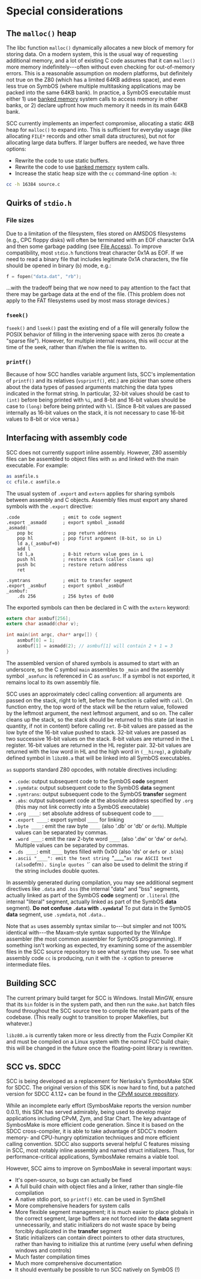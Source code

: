 # Special considerations

## The `malloc()` heap

The libc function `malloc()` dynamically allocates a new block of memory for storing data. On a modern system, this is the usual way of requesting additional memory, and a lot of existing C code assumes that it can `malloc()` more memory indefinitely---often without even checking for out-of-memory errors. This is a reasonable assumption on modern platforms, but definitely not true on the Z80 (which has a limited 64KB address space), and even less true on SymbOS (where multiple multitasking applications may be packed into the same 64KB bank). In practice, a SymbOS executable must either 1) use [banked memory](syscalls.h#memory-management) system calls to access memory in other banks, or 2) declare upfront how much memory it needs in its main 64KB bank.

SCC currently implements an imperfect compromise, allocating a static 4KB heap for `malloc()` to expand into. This is sufficient for everyday usage (like allocating `FILE*` records and other small data structures), but not for allocating large data buffers. If larger buffers are needed, we have three options:

* Rewrite the code to use static buffers.
* Rewrite the code to use [banked memory](syscalls.h#memory-management) system calls.
* Increase the static heap size with the `cc` command-line option `-h`:

```bash
cc -h 16384 source.c
```

## Quirks of `stdio.h`

### File sizes

Due to a limitation of the filesystem, files stored on AMSDOS filesystems (e.g., CPC floppy disks) will often be terminated with an EOF character 0x1A and then some garbage padding (see [File Access](syscalls.md#file-access)). To improve compatibility, most `stdio.h` functions treat character 0x1A as EOF. If we need to read a binary file that includes legitimate 0x1A characters, the file should be opened in binary (`b`) mode, e.g.:

```c
f = fopen("data.dat", "rb");
```

...with the tradeoff being that we now need to pay attention to the fact that there may be garbage data at the end of the file. (This problem does not apply to the FAT filesystems used by most mass storage devices.)

### `fseek()`

`fseek()` and `lseek()` past the existing end of a file will generally follow the POSIX behavior of filling in the intervening space with zeros (to create a "sparse file"). However, for multiple internal reasons, this will occur at the time of the seek, rather than if/when the file is written to.

### `printf()`

Because of how SCC handles variable argument lists, SCC's implementation of `printf()` and its relatives (`vsprintf()`, etc.) are pickier than some others about the data types of passed arguments matching the data types indicated in the format string. In particular, 32-bit values should be cast to `(int)` before being printed with `%i`, and 8-bit and 16-bit values should be case to `(long)` before being printed with `%l`. (Since 8-bit values are passed internally as 16-bit values on the stack, it is not necessary to case 16-bit values to 8-bit or vice versa.)

## Interfacing with assembly code

SCC does not currently support inline assembly. However, Z80 assembly files can be assembled to object files with `as` and linked with the main executable. For example:

```bash
as asmfile.s
cc cfile.c asmfile.o
```

The usual system of `.export` and `extern` applies for sharing symbols between assembly and C objects. Assembly files must export any shared symbols with the `.export` directive:

```
.code                ; emit to code segment
.export _asmadd      ; export symbol _asmadd
_asmadd:
	pop bc           ; pop return address
	pop hl           ; pop first argument (8-bit, so in L)
	ld a,(_asmbuf+0)
	add l
	ld l,a           ; 8-bit return value goes in L
	push hl          ; restore stack (caller cleans up)
	push bc          ; restore return address
	ret

.symtrans            ; emit to transfer segment
.export _asmbuf      ; export symbol _asmbuf
_asmbuf:
    .ds 256          ; 256 bytes of 0x00
```

The exported symbols can then be declared in C with the `extern` keyword:

```c
extern char asmbuf[256];
extern char asmadd(char v);

int main(int argc, char* argv[]) {
    asmbuf[0] = 1;
    asmbuf[1] = asmadd(2); // asmbuf[1] will contain 2 + 1 = 3
}
```

The assembled version of shared symbols is assumed to start with an underscore, so the C symbol `main` assembles to `_main` and the assembly symbol `_asmfunc` is referenced in C as `asmfunc`. If a symbol is not exported, it remains local to its own assembly file.

SCC uses an approximately cdecl calling convention: all arguments are passed on the stack, right to left, before the function is called with `call`. On function entry, the top word of the stack will be the return value, followed by the leftmost argument, the next leftmost argument, and so on. The caller cleans up the stack, so the stack should be returned to this state (at least in quantity, if not in content) before calling `ret`. 8-bit values are passed as the low byte of the 16-bit value pushed to stack. 32-bit values are passed as two successive 16-bit values on the stack. 8-bit values are returned in the L register. 16-bit values are returned in the HL register pair. 32-bit values are returned with the low word in HL and the high word in `(__hireg)`, a globally defined symbol in `libz80.a` that will be linked into all SymbOS executables.

`as` supports standard Z80 opcodes, with notable directives including:

* `.code`: output subsequent code to the SymbOS **code** segment
* `.symdata`: output subsequent code to the SymbOS **data** segment
* `.symtrans`: output subsequent code to the SymbOS **transfer** segment
* `.abs`: output subsequent code at the absolute address specified by `.org` (this may not link correctly into a SymbOS executable)
* `.org ____`: set absolute address of subsequent code to `____`
* `.export ____`: export symbol `____` for linking
* `.byte ____`: emit the raw byte `____` (also '.db' or 'db' or `defb`). Multiple values can be separated by commas.
* `.word ____`: emit the raw 2-byte word `____` (also '.dw' or 'dw' or `defw`). Multiple values can be separated by commas.
* `.ds ____`: emit `____` bytes filled with 0x00 (also 'ds' or `defs` or `.blkb`)
* `.ascii "____": emit the text string `"____"` as raw ASCII text (also `defm`). Single quotes `'` can also be used to delimit the string if the string includes double quotes.

In assembly generated during compilation, you may see additional segment directives like `.data` and `.bss` (the internal "data" and "bss" segments, actually linked as part of the SymbOS **code** segment) or `.literal` (the internal "literal" segment, actually linked as part of the SymbOS **data** segment). **Do not confuse `.data` with `.symdata`!** To put data in the SymbOS **data** segment, use `.symdata`, not `.data.`.

Note that `as` uses assembly syntax similar to---but simpler and not 100% identical with---the Maxam-style syntax supported by the WinApe assembler (the most common assembler for SymbOS programming). If something isn't working as expected, try examining some of the assembler files in the SCC source repository to see what syntax they use. To see what assembly code `cc` is producing, run it with the `-X` option to preserve intermediate files.

## Building SCC

The current primary build target for SCC is Windows. Install MinGW, ensure that its `bin` folder is in the system path, and then run the `make.bat` batch files found throughout the SCC source tree to compile the relevant parts of the codebase. (This really ought to transition to proper Makefiles, but whatever.)

`libz80.a` is currently taken more or less directly from the Fuzix Compiler Kit and must be compiled on a Linux system with the normal FCC build chain; this will be changed in the future once the floating-point library is rewritten.

## SCC vs. SDCC

SCC is being developed as a replacement for Nerlaska's SymbosMake SDK for SDCC. The original version of this SDK is now hard to find, but a patched version for SDCC 4.1.12+ can be found in the [CPvM source repository](https://github.com/danielgaskell/cpvm).

While an incomplete early effort (SymbosMake reports the version number 0.0.1), this SDK has served admirably, being used to develop major applications including CPvM, Zym, and Star Chart. The key advantage of SymbosMake is more efficient code generation. Since it is based on the SDCC cross-compiler, it is able to take advantage of SDCC's modern memory- and CPU-hungry optimization techniques and more efficient calling convention. SDCC also supports several helpful C features missing in SCC, most notably inline assembly and named struct initializers. Thus, for performance-critical applications, SymbosMake remains a viable tool.

However, SCC aims to improve on SymbosMake in several important ways:

* It's open-source, so bugs can actually be fixed
* A full build chain with object files and a linker, rather than single-file compilation
* A native stdio port, so `printf()` etc. can be used in SymShell
* More comprehensive headers for system calls
* More flexible segment management; it is much easier to place globals in the correct segment, large buffers are not forced into the **data** segment unnecessarily, and static initializers do not waste space by being forcibly duplicated in the **transfer** segment
* Static initializers can contain direct pointers to other data structures, rather than having to initialize this at runtime (very useful when defining windows and controls)
* Much faster compilation times
* Much more comprehensive documentation
* It should eventually be possible to run SCC natively on SymbOS (!)
